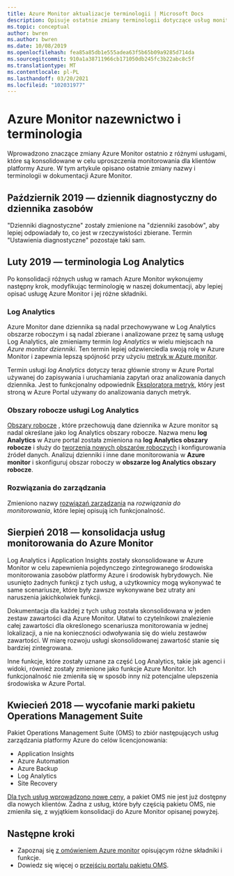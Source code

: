 ```yaml
---
title: Azure Monitor aktualizacje terminologii | Microsoft Docs
description: Opisuje ostatnie zmiany terminologii dotyczące usług monitorowania platformy Azure.
ms.topic: conceptual
author: bwren
ms.author: bwren
ms.date: 10/08/2019
ms.openlocfilehash: fea85a85db1e555adea63f5b65b09a9285d714da
ms.sourcegitcommit: 910a1a38711966cb171050db245fc3b22abc8c5f
ms.translationtype: MT
ms.contentlocale: pl-PL
ms.lasthandoff: 03/20/2021
ms.locfileid: "102031977"
---
```

# <a name="azure-monitor-naming-and-terminology-changes"></a>Azure Monitor nazewnictwo i terminologia
Wprowadzono znaczące zmiany Azure Monitor ostatnio z różnymi usługami, które są konsolidowane w celu uproszczenia monitorowania dla klientów platformy Azure. W tym artykule opisano ostatnie zmiany nazwy i terminologii w dokumentacji Azure Monitor.

## <a name="october-2019---diagnostic-log-to-resource-log"></a>Październik 2019 — dziennik diagnostyczny do dziennika zasobów
"Dzienniki diagnostyczne" zostały zmienione na "dzienniki zasobów", aby lepiej odpowiadały to, co jest w rzeczywistości zbierane. Termin "Ustawienia diagnostyczne" pozostaje taki sam.  

## <a name="february-2019---log-analytics-terminology"></a>Luty 2019 — terminologia Log Analytics
Po konsolidacji różnych usług w ramach Azure Monitor wykonujemy następny krok, modyfikując terminologię w naszej dokumentacji, aby lepiej opisać usługę Azure Monitor i jej różne składniki. 

### <a name="log-analytics"></a>Log Analytics
Azure Monitor dane dziennika są nadal przechowywane w Log Analytics obszarze roboczym i są nadal zbierane i analizowane przez tę samą usługę Log Analytics, ale zmieniamy termin _log Analytics_ w wielu miejscach na _Azure monitor dzienniki_. Ten termin lepiej odzwierciedla swoją rolę w Azure Monitor i zapewnia lepszą spójność przy użyciu [metryk w Azure monitor](essentials/data-platform-metrics.md).

Termin usługi _log Analytics_ dotyczy teraz głównie strony w Azure Portal używanej do zapisywania i uruchamiania zapytań oraz analizowania danych dziennika. Jest to funkcjonalny odpowiednik [Eksploratora metryk](essentials/metrics-charts.md), który jest stroną w Azure Portal używany do analizowania danych metryk.

### <a name="log-analytics-workspaces"></a>Obszary robocze usługi Log Analytics
[Obszary robocze](logs/manage-access.md) , które przechowują dane dziennika w Azure monitor są nadal określane jako log Analytics obszary robocze. Nazwa menu **log Analytics** w Azure portal została zmieniona na **log Analytics obszary robocze** i służy do [tworzenia nowych obszarów roboczych](logs/quick-create-workspace.md) i konfigurowania źródeł danych. Analizuj dzienniki i inne dane monitorowania w **Azure monitor** i skonfiguruj obszar roboczy w **obszarze log Analytics obszary robocze**.

### <a name="management-solutions"></a>Rozwiązania do zarządzania
Zmieniono nazwy [rozwiązań zarządzania](insights/solutions.md) na _rozwiązania do monitorowania_, które lepiej opisują ich funkcjonalność.


## <a name="august-2018---consolidation-of-monitoring-services-into-azure-monitor"></a>Sierpień 2018 — konsolidacja usług monitorowania do Azure Monitor
Log Analytics i Application Insights zostały skonsolidowane w Azure Monitor w celu zapewnienia pojedynczego zintegrowanego środowiska monitorowania zasobów platformy Azure i środowisk hybrydowych. Nie usunięto żadnych funkcji z tych usług, a użytkownicy mogą wykonywać te same scenariusze, które były zawsze wykonywane bez utraty ani naruszenia jakichkolwiek funkcji.

Dokumentacja dla każdej z tych usług została skonsolidowana w jeden zestaw zawartości dla Azure Monitor. Ułatwi to czytelnikowi znalezienie całej zawartości dla określonego scenariusza monitorowania w jednej lokalizacji, a nie na konieczności odwoływania się do wielu zestawów zawartości. W miarę rozwoju usługi skonsolidowanej zawartość stanie się bardziej zintegrowana.

Inne funkcje, które zostały uznane za część Log Analytics, takie jak agenci i widoki, również zostały zmienione jako funkcje Azure Monitor. Ich funkcjonalność nie zmieniła się w sposób inny niż potencjalne ulepszenia środowiska w Azure Portal.


## <a name="april-2018---retirement-of-operations-management-suite-brand"></a>Kwiecień 2018 — wycofanie marki pakietu Operations Management Suite
Pakiet Operations Management Suite (OMS) to zbiór następujących usług zarządzania platformy Azure do celów licencjonowania:

- Application Insights
- Azure Automation
- Azure Backup
- Log Analytics
- Site Recovery

[Dla tych usług wprowadzono nowe ceny](https://azure.microsoft.com/blog/introducing-a-new-way-to-purchase-azure-monitoring-services/), a pakiet OMS nie jest już dostępny dla nowych klientów. Żadna z usług, które były częścią pakietu OMS, nie zmieniła się, z wyjątkiem konsolidacji do Azure Monitor opisanej powyżej. 




## <a name="next-steps"></a>Następne kroki

- Zapoznaj się [z omówieniem Azure monitor](overview.md) opisującym różne składniki i funkcje.
- Dowiedz się więcej o [przejściu portalu pakietu OMS](./logs/oms-portal-transition.md).
